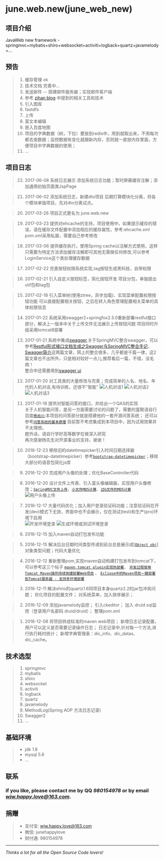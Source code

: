 # june.web.new(june_web_new)

## 项目介绍 

JavaWeb new framework - springmvc+mybatis+shiro+websocket+activiti+logback+quartz+javamelody+...

## 预告

> 1. 缓存管理		ok
> 1. 技术文档		完善中...
> 1. 发送邮件 -- 搭建邮件服务器；实现邮件客户端
> 1. 参考 [zihan blog](http://www.zi-han.net/) 中提到的相关工具和技术 
> 1. 引入图库		
> 1. fastdfs	
> 1. 上传		
> 1. 富文本编辑	
> 1. 嵌入百度地图	
> 1. 项目的字典数据（树，下拉）要放到redis中，用到就取出来，不用每次都去查数据；监控数据有变化就跟新内存，否则就一直放内存里面，方便项目中字典数据的使用；
> 1. ...

## 项目日志

>22. 2017-06-08 系统日志展示
    添加系统日志功能；暂时屏蔽缓存注解；添加通用初始页面类JspPage

>21. 2017-06-02 添加系统日志，新建dto项目
    后期打算模块化分离，将各个模块单独项目，先对dto分离试点。
    
>20. 2017-03-26 项目正式更名为 june.web.new

>19. 2017-03-23 提供对ehcache的支持，项目使用中，如果提示缓存的错误，请在缓存文件配置中添加相应的缓存属性，参考:ehcache.xml
	pom.xml采用私服，需要自己参考修改

>18. 2017-03-06 提供缓存执行，使用Spring cache以注解方式使用，这样只需要为特定方法添加缓存注解即可其他无需做任何修改,可以参考LoginService这个类处理缓存数据

>17. 2017-02-22 完善按钮权限系统实现,tag按钮生成黑科技，自带权限

>16. 2017-02-21 引入自定义按钮标签，简化按钮开发
	项目分包，单独提出util包和tag包

>15. 2017-02-18 引入菜单树(使用ztree，异步加载)、实现菜单配置权限按钮功能
	可以直接配置相关按钮，之后在转入角色管理配置相关菜单的具体权限信息

> 14. 2017-01-22 系统采用swagger2+springfox2.5.0重新部署restful接口部分，解决上一版本中关于上传文件无法展示上传按钮问题
	项目同时升级采用tomcat8部署

> 13. 2017-01-21 系统中集成[swagger](http://swagger.io/ "swagger"),关于SpringMVC整合swagger，可以参考[Restful形式接口文档生成之Swagger与SpringMVC整合手记](http://blog.csdn.net/xyw591238/article/details/51385233 "Swagger与SpringMVC整合")、[Swagger简介](http://blog.csdn.net/wangnan9279/article/details/44541665 "Swagger简介")这两篇文章，网上的整合很多，几乎都是千篇一律，这2篇文章也不出所外，只是相对较好一点儿;推荐看后一篇，不错，没毛病！    
	整合中还需要用到[swagger ui](https://github.com/swagger-api/swagger-ui/releases "swagger界面")

> 12. 2017-01-20 对工具类的大量修改与完善；完成简单的人名、地名、年代的人机对话,有待训练，还很不"智能"
	![人机对话1](https://github.com/junehappylove/img_lib/blob/master/june_web_new/image2.png "人机对话1")
	![人机对话2](https://github.com/junehappylove/img_lib/blob/master/june_web_new/image3.png "人机对话2")
	![人机对话3](https://github.com/junehappylove/img_lib/blob/master/june_web_new/image4.png "人机对话3")

> 11. 2017-01-18 提供对智能问答的接口，并给出一个QAS的实现  
	关于人机智能问答，是另一方面需要讨论的问题了，需要的童鞋请自行百度[`杨尚川`](http://yangshangchuan.iteye.com/ "杨尚川博客");本项目的问答部分就是搭建他的一套开源问答系统；
	还可以参考[`问答系统的基本原理`](http://blog.csdn.net/guotong1988/article/details/50787914 "杨尚川的QA系统的基本原理")
	目前暂不考虑集成到本项目中，因为试用效果并不太理想。   
	题外话，请自行学好高等数学在做深入研究    
	再次感谢杨先生对开源事业的支持，谢谢！

> 10. 2016-12-23 移除旧的datetimepicker引入时间日期选择器（bootstrap-datetimepicker）参考[`bootstrap-datetimepicker`](http://www.bootcss.com/p/bootstrap-datetimepicker/index.htm)；移除大部分的语音包简化js库

> 9. 2016-12-20 完成用户头像的处理；优化BaseController代码

> 8. 2016-12-20 设计文件上传表、引入富头像编辑器，实现用户头像修改；[`SpringMVC文件上传`](http://www.cnblogs.com/fjsnail/p/3491033.html)、[`小文件MD5计算`](http://blog.csdn.net/wangqiuyun/article/details/22941433)、[`过G文件的MD5计算`](http://www.cnblogs.com/yaowukonga/p/3523668.html)   
 ![用户头像上传](https://github.com/junehappylove/img_lib/blob/master/june_web_new/richimage1.png "用户头像上传")   

> 7. 2016-12-17 大量代码优化；加入用户登录验证码功能；注意验证码在开发(dev)模式下无效，界面中也不会展示，仅在测试(test)和生产(pro)环境下启用   
 	![开发环境登录](https://github.com/junehappylove/img_lib/blob/master/june_web_new/user_login_dev.png "开发环境登录")
 	![生成环境或测试环境登录](https://github.com/junehappylove/img_lib/blob/master/june_web_new/user_login_pro_test.png "生成环境或测试环境登录")   

> 6. 2016-12-15 加入maven自动打包发布功能

> 5. 2016-12-15 解决后台日期时间类型传递到前台总是展示成[[`Object obj`](http://www.cnblogs.com/aquriushu/p/5777844.html)]对象类型问题；代码大量优化

> 4. 2016-12-12 重新整理pom,实现maven自动构建打包发布到tomcat下，可以参考这三个帖子
 [`maven tomcat plugin实现热部署`](https://github.com/junehappylove/june_web_new/wiki/maven-tomcat-plugin%E5%AE%9E%E7%8E%B0%E7%83%AD%E9%83%A8%E7%BD%B2 "maven tomcat plugin实现热部署")、
 [`开发过程使用Tomcat Maven插件持续快捷部署Web项目`](https://github.com/junehappylove/june_web_new/wiki/%E5%BC%80%E5%8F%91%E8%BF%87%E7%A8%8B%E4%BD%BF%E7%94%A8Tomcat-Maven%E6%8F%92%E4%BB%B6%E6%8C%81%E7%BB%AD%E5%BF%AB%E6%8D%B7%E9%83%A8%E7%BD%B2Web%E9%A1%B9%E7%9B%AE "开发过程使用Tomcat Maven插件持续快捷部署Web项目") 、
 [`Eclipse中的Maven项目一键部署到Tomcat服务器 - 支持多环境部署`](https://github.com/junehappylove/june_web_new/wiki/Eclipse%E4%B8%AD%E7%9A%84Maven%E9%A1%B9%E7%9B%AE%E4%B8%80%E9%94%AE%E9%83%A8%E7%BD%B2%E5%88%B0Tomcat%E6%9C%8D%E5%8A%A1%E5%99%A8-%E6%94%AF%E6%8C%81%E5%A4%9A%E7%8E%AF%E5%A2%83%E9%83%A8%E7%BD%B2 "Eclipse中的Maven项目一键部署到Tomcat服务器 - 支持多环境部署")

> 3. 2016-12-11 解决shrio的quartz1.6同项目本身quartz2.2的jar包冲突问题；
 	优化项目的配置文件；
 	对系统菜单，加入排序展示；

> 2. 2016-12-09 
 	添加javamelody监控；
 	引入ckeditor；
 	加入 druid sql监控（登录用户名密码 druid/druid）；
 	整理pom.xml

> 1. 2016-12-08 
 	将项目转成标准的maven web项目；
	新增日志记录配置，用户可以定义是否需要记录操作日志；
	日志记录中,针对每一个方法,进行执行耗时统计；
	新增字典管理表：dic\_info、dic\_datas、dic_cache。

## 技术选型 

 > 1. springmvc
 > 1. mybatis
 > 1. shiro
 > 1. websocket
 > 1. activiti
 > 1. logback
 > 1. quartz
 > 1. javamelody
 > 1. MethodLog(Spring AOP 方法日志记录)
 > 1. Swagger2
 > 1. ...

## 基础环境

> - jdk 1.8
> - mysql 5.6
> - ...

## 联系 

### if you like, please contact me by QQ *980154978* or by email *wjw.happy.love@163.com*.

## 捐赠

>* 支付宝: wjw.happy.love@163.com
>* 微信: junehappylove
>* 财付通: 980154978

----

*Thinks a lot for all the Open Source Code lovers!*
